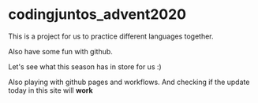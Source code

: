 # codingjuntos_advent2020

This is a project for us to practice different languages together.

Also have some fun with github.

Let's see what this season has in store for us :)

Also playing with github pages and workflows. And checking if the update today in this site will **work** 
